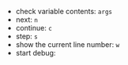 - check variable contents: `args`
- next: `n`
- continue: `c`
- step: `s`
- show the current line number: `w`
- start debug: 